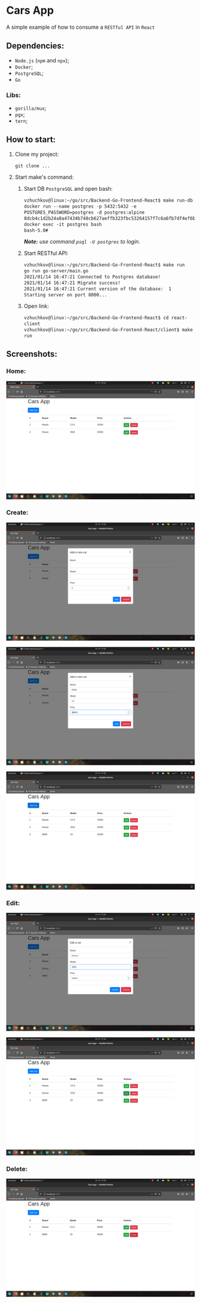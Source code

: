 # Cars App

A simple example of how to consume a `RESTful API` in `React` 

## Dependencies:

- `Node.js` (`npm` and `npx`);
- `Docker`;
- `PostgreSQL`;
- `Go`

### **Libs**: 
- `gorilla/mux`;
- `pgx`;
- `tern`;

## How to start:

1. Clone my project:  
    
    ```properties
    git clone ...
    ```
2. Start make's command:  
    1. Start DB `PostgreSQL` and open bash:

        ```properties
        vzhuchkov@linux:~/go/src/Backend-Go-Frontend-React$ make run-db 
        docker run --name postgres -p 5432:5432 -e POSTGRES_PASSWORD=postgres -d postgres:alpine
        8dcb4c1d2b24a8a47434b740cb627aeffb323fbc53264157f7c6a6fb7df4ef6b
        docker exec -it postgres bash
        bash-5.0# 
        ```
        ***Note:** use command `psql -U postgres` to login.*
    2. Start RESTful API:
        
        ```properties
        vzhuchkov@linux:~/go/src/Backend-Go-Frontend-React$ make run
        go run go-server/main.go
        2021/01/14 16:47:21 Connected to Postgres database!
        2021/01/14 16:47:21 Migrate success!
        2021/01/14 16:47:21 Current version of the database:  1
        Starting server on port 8000...
        ```
    3. Open link:

        ```properties
        vzhuchkov@linux:~/go/src/Backend-Go-Frontend-React$ cd react-client
        vzhuchkov@linux:~/go/src/Backend-Go-Frontend-React/client$ make run
        ```
## Screenshots:
### **Home**:

![image](img/1.png)

### **Create**:

![image](img/2.png)

![image](img/3.png)

![image](img/4.png)

### **Edit**: 

![image](img/5.png)

![image](img/6.png)


### **Delete**:

![image](img/7.png)